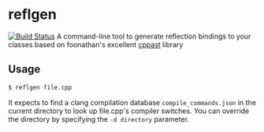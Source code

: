 # reflgen

[![Build Status](https://travis-ci.org/chibidev/reflgen.svg?branch=master)](https://travis-ci.org/chibidev/reflgen)
A command-line tool to generate reflection bindings to your classes based on foonathan's excellent [cppast](https://github.com/foonathan/cppast) library

## Usage

```bash
$ reflgen file.cpp
```

It expects to find a clang compilation database ``compile_commands.json`` in the current directory to look up file.cpp's compiler switches. You can override the directory by specifying the ``-d directory`` parameter.

